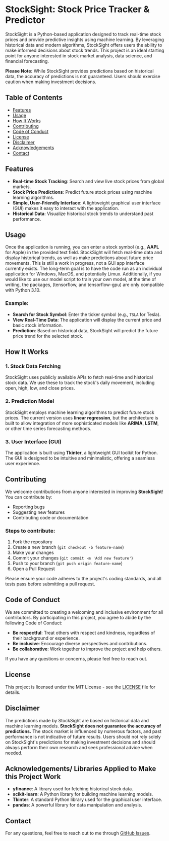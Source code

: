 # StockSight: Stock Price Tracker & Predictor

StockSight is a Python-based application designed to track real-time stock prices and provide predictive insights using machine learning. By leveraging historical data and modern algorithms, StockSight offers users the ability to make informed decisions about stock trends. This project is an ideal starting point for anyone interested in stock market analysis, data science, and financial forecasting.

**Please Note:** While StockSight provides predictions based on historical data, the accuracy of predictions is not guaranteed. Users should exercise caution when making investment decisions.

## Table of Contents

- [Features](#features)
- [Usage](#usage)
- [How It Works](#how-it-works)
- [Contributing](#contributing)
- [Code of Conduct](#code-of-conduct)
- [License](#license)
- [Disclaimer](#disclaimer)
- [Acknowledgements](#acknowledgements)
- [Contact](#contact)

## Features

- **Real-time Stock Tracking**: Search and view live stock prices from global markets.
- **Stock Price Predictions**: Predict future stock prices using machine learning algorithms.
- **Simple, User-Friendly Interface**: A lightweight graphical user interface (GUI) makes it easy to interact with the application.
- **Historical Data**: Visualize historical stock trends to understand past performance.

## Usage

Once the application is running, you can enter a stock symbol (e.g., **AAPL** for Apple) in the provided text field. StockSight will fetch real-time data and display historical trends, as well as make predictions about future price movements. This is still a work in progress, not a GUI app interface currently exists. The long-term goal is to have the code run as an individual application for Windows, MacOS, and potentially Limux. Additionally, if you would like to use our model script to train your own model, at the time of writing, the packages, (tensorflow, and tensorflow-gpu) are only compatible with Python 3.10.

### Example:

- **Search for Stock Symbol**: Enter the ticker symbol (e.g., `TSLA` for Tesla).
- **View Real-Time Data**: The application will display the current price and basic stock information.
- **Prediction**: Based on historical data, StockSight will predict the future price trend for the selected stock.

## How It Works

### 1. **Stock Data Fetching**

StockSight uses publicly available APIs to fetch real-time and historical stock data. We use these to track the stock's daily movement, including open, high, low, and close prices.

### 2. **Prediction Model**

StockSight employs machine learning algorithms to predict future stock prices. The current version uses **linear regression**, but the architecture is built to allow integration of more sophisticated models like **ARIMA**, **LSTM**, or other time series forecasting methods.

### 3. **User Interface (GUI)**

The application is built using **Tkinter**, a lightweight GUI toolkit for Python. The GUI is designed to be intuitive and minimalistic, offering a seamless user experience.

## Contributing

We welcome contributions from anyone interested in improving **StockSight**! You can contribute by:

- Reporting bugs
- Suggesting new features
- Contributing code or documentation

### Steps to contribute:

1. Fork the repository
2. Create a new branch (`git checkout -b feature-name`)
3. Make your changes
4. Commit your changes (`git commit -m 'Add new feature'`)
5. Push to your branch (`git push origin feature-name`)
6. Open a Pull Request

Please ensure your code adheres to the project's coding standards, and all tests pass before submitting a pull request.

## Code of Conduct

We are committed to creating a welcoming and inclusive environment for all contributors. By participating in this project, you agree to abide by the following Code of Conduct:

- **Be respectful**: Treat others with respect and kindness, regardless of their background or experience.
- **Be inclusive**: Encourage diverse perspectives and contributions.
- **Be collaborative**: Work together to improve the project and help others.

If you have any questions or concerns, please feel free to reach out.

## License

This project is licensed under the MIT License - see the [LICENSE](LICENSE) file for details.

## Disclaimer

The predictions made by StockSight are based on historical data and machine learning models. **StockSight does not guarantee the accuracy of predictions.** The stock market is influenced by numerous factors, and past performance is not indicative of future results. Users should not rely solely on StockSight's predictions for making investment decisions and should always perform their own research and seek professional advice when needed.

## Acknowledgements/ Libraries Applied to Make this Project Work

- **yfinance**: A library used for fetching historical stock data.
- **scikit-learn**: A Python library for building machine learning models.
- **Tkinter**: A standard Python library used for the graphical user interface.
- **pandas**: A powerful library for data manipulation and analysis.

## Contact

For any questions, feel free to reach out to me through [GitHub Issues](https://github.com/RyanLatimer/StockSight/issues).
